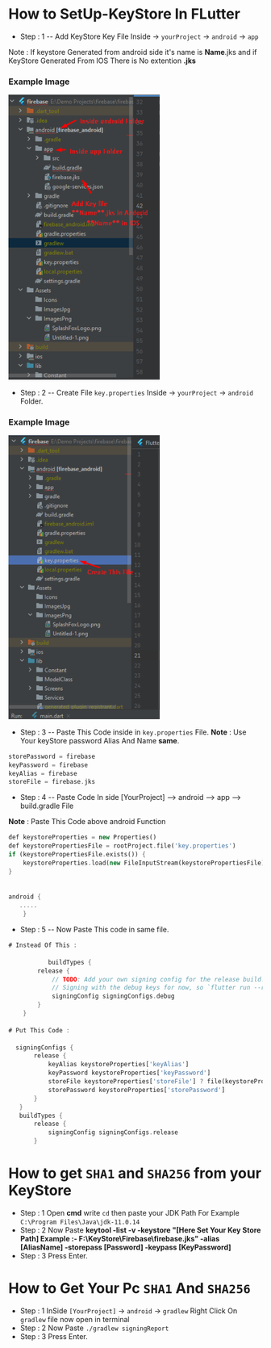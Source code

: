 # How to SetUp-KeyStore In FLutter
+ Step : 1 -- Add KeyStore Key File Inside -> `yourProject` -> `android` -> `app` 

Note : If keystore Generated from android side it's name is **Name**.jks and if KeyStore Generated From IOS There is No extention **.jks**

### Example Image
<img src="Image-1.png"  width="300px">

+ Step : 2 -- Create File `key.properties` Inside -> `yourProject` -> `android` Folder.

### Example Image
<img src="Image-2.png"  width="300px">

+ Step : 3 -- Paste This Code inside in `key.properties` File.
**Note** : Use Your keyStore password Alias And Name **same**.

```dart
storePassword = firebase
keyPassword = firebase
keyAlias = firebase
storeFile = firebase.jks
```

+ Step : 4 --  Paste Code In side [YourProject] --> android --> app --> build.gradle File

**Note** : Paste This Code above android Function

```dart
def keystoreProperties = new Properties()
def keystorePropertiesFile = rootProject.file('key.properties')
if (keystorePropertiesFile.exists()) {
    keystoreProperties.load(new FileInputStream(keystorePropertiesFile))
}


android {
   .....
    }
```

+ Step : 5 -- Now Paste This code in same file.

```dart
# Instead Of This :

           buildTypes {
        release {
            // TODO: Add your own signing config for the release build.
            // Signing with the debug keys for now, so `flutter run --release` works.
            signingConfig signingConfigs.debug
        }
    }

# Put This Code :

  signingConfigs {
       release {
           keyAlias keystoreProperties['keyAlias']
           keyPassword keystoreProperties['keyPassword']
           storeFile keystoreProperties['storeFile'] ? file(keystoreProperties['storeFile']) : null
           storePassword keystoreProperties['storePassword']
       }
   }
   buildTypes {
       release {
           signingConfig signingConfigs.release
       }
```

# How to get `SHA1` and `SHA256` from your KeyStore

+ Step : 1  Open **cmd** write `cd` then paste your JDK Path For Example `C:\Program Files\Java\jdk-11.0.14`
+ Step : 2 Now Paste  **keytool -list -v -keystore "[Here Set Your Key Store Path] Example :- F:\KeyStore\Firebase\firebase.jks" -alias [AliasName] -storepass [Password] -keypass [KeyPassword]**
+ Step : 3 Press Enter.

# How to Get Your Pc `SHA1` And `SHA256`
+ Step : 1 InSide `[YourProject]` -> `android` -> `gradlew` Right Click On `gradlew` file now open in terminal
+ Step : 2 Now Paste `./gradlew signingReport` 
+ Step : 3 Press Enter.

